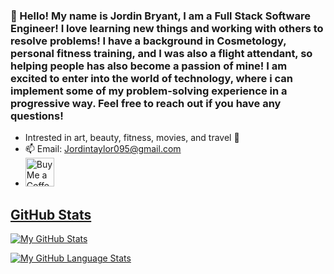 ### 👋 Hello! My name is Jordin Bryant, I am a Full Stack Software Engineer! I love learning new things and working with others to resolve problems! I have a background in Cosmetology, personal fitness training, and I was also a flight attendant, so helping people has also become a passion of mine! I am excited to enter into the world of technology, where i can implement some of my problem-solving experience in a progressive way. Feel free to reach out if you have any questions!

* Intrested in art, beauty, fitness, movies, and travel :white_heart:
* 📫 Email: Jordintaylor095@gmail.com
* <a href='https://ko-fi.com/jordinbryant' target='_blank'><img height='35' style='border:0px;height:46px;' src='https://az743702.vo.msecnd.net/cdn/kofi3.png?v=0' border='0' alt='Buy Me a Coffee at ko-fi.com' />
## GitHub Stats
[![My GitHub Stats](https://github-readme-stats.vercel.app/api/?username=Jordintaylor095&count_private=true&theme=tokyonight&showicons=true)]()

[![My GitHub Language Stats](https://github-readme-stats.vercel.app/api/top-langs/?username=Jordintaylor095&langs_count=5&theme=tokyonight)]()
<!--
**Jordintaylor095/Jordintaylor095** is a ✨ _special_ ✨ repository because its `README.md` (this file) appears on your GitHub profile.

Here are some ideas to get you started:
<a href='https://ko-fi.com/supportkofi' target='_blank'><img height='35' style='border:0px;height:46px;' src='https://az743702.vo.msecnd.net/cdn/kofi3.png?v=0' border='0' alt='Buy Me a Coffee at ko-fi.com' />
